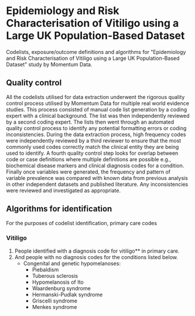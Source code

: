 # Epidemiology and Risk Characterisation of Vitiligo using a Large UK Population-Based Dataset
Codelists, exposure/outcome definitions and algorithms for "Epidemiology and Risk Characterisation of Vitiligo using a Large UK Population-Based Dataset" study by Momentum Data.

## Quality control
All the codelists utilised for data extraction underwent the rigorous quality control process utilised by Momentum Data for multiple real world evidence studies. This process consisted of manual code list generation by a coding expert with a clinical background. The list was then independently reviewed by a second coding expert. The lists then went through an automated quality control process to identify any potential formatting errors or coding inconsistencies. During the data extraction process, high frequency codes were independently reviewed by a third reviewer to ensure that the most commonly used codes correctly match the clinical entity they are being used to identify. A fourth quality control step looks for overlap between code or case definitions where multiple definitions are possible e.g., biochemical disease markers and clinical diagnosis codes for a condition. Finally once variables were generated, the frequency and pattern of variable prevalence was compared with known data from previous analysis in other independent datasets and published literature. Any inconsistencies were reviewed and investigated as appropriate.

## Algorithms for identification
For the purposes of codelist identification, primary care codes

### Vitiligo
1. People identified with a diagnosis code for vitiligo** in primary care.
2. And people with no diagnosis codes for the conditions listed below.
   - Congenital and genetic hypomelanoses:
     - Piebaldism
     - Tuberous sclerosis
     - Hypomelanosis of Ito
     - Waardenburg syndrome
     - Hermanski-Pudlak syndrome
     - Griscelli syndrome
     - Menkes syndrome 
